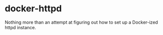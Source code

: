 # docker-httpd
Nothing more than an attempt at figuring out how to set up a Docker-ized httpd instance.
